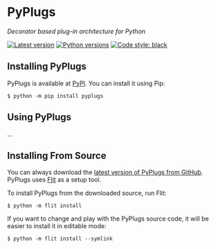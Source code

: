 # PyPlugs

_Decorator based plug-in architecture for Python_

[![Latest version](https://img.shields.io/pypi/v/pyplugs.svg)](https://pypi.org/project/pyplugs/)
[![Python versions](https://img.shields.io/pypi/pyversions/pyplugs.svg)](https://pypi.org/project/pyplugs/)
[![Code style: black](https://img.shields.io/badge/code%20style-black-000000.svg)](https://github.com/ambv/black)


## Installing PyPlugs

PyPlugs is available at [PyPI](https://pypi.org/project/pyplugs/). You can install it using Pip:

    $ python -m pip install pyplugs


## Using PyPlugs

...


## Installing From Source

You can always download the [latest version of PyPlugs from GitHub](https://github.com/gahjelle/pyplugs). PyPlugs uses [Flit](https://flit.readthedocs.io/) as a setup tool.

To install PyPlugs from the downloaded source, run Flit:

    $ python -m flit install

If you want to change and play with the PyPlugs source code, it will be easier to install it in editable mode:

    $ python -m flit install --symlink